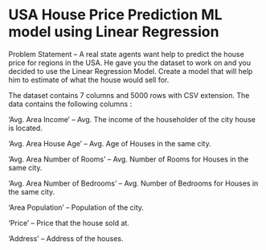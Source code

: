 # USA House Price Prediction ML model using Linear Regression

Problem Statement – A real state agents want help to predict the house price for regions in the USA. He gave you the dataset to work on and you decided to use the Linear Regression Model. Create a model that will help him to estimate of what the house would sell for.



The dataset contains 7 columns and 5000 rows with CSV extension. The data contains the following columns :

‘Avg. Area Income’ – Avg. The income of the householder of the city house is located.

‘Avg. Area House Age’ – Avg. Age of Houses in the same city.

‘Avg. Area Number of Rooms’ – Avg. Number of Rooms for Houses in the same city.

‘Avg. Area Number of Bedrooms’ – Avg. Number of Bedrooms for Houses in the same city.

‘Area Population’ – Population of the city.

‘Price’ – Price that the house sold at.

‘Address’ – Address of the houses.
